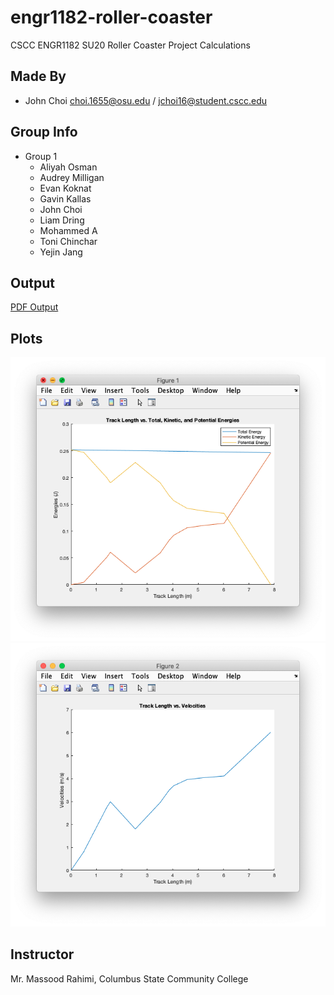 # engr1182-roller-coaster
CSCC ENGR1182 SU20 Roller Coaster Project Calculations

## Made By
* John Choi choi.1655@osu.edu / jchoi16@student.cscc.edu

## Group Info
* Group 1
	- Aliyah Osman
	- Audrey Milligan
	- Evan Koknat
	- Gavin Kallas
	- John Choi
	- Liam Dring
	- Mohammed A
	- Toni Chinchar
	- Yejin Jang

## Output
[PDF Output](computation.pdf)

## Plots
![](./plots/plot1.png)
![](./plots/plot2.png)

## Instructor
Mr. Massood Rahimi, Columbus State Community College
